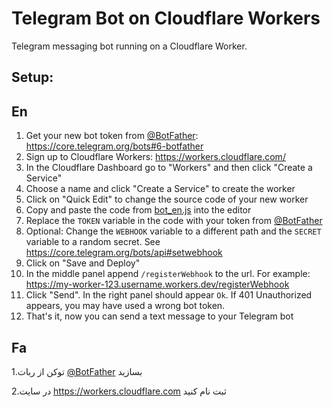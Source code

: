# Telegram Bot on Cloudflare Workers

Telegram messaging bot running on a Cloudflare Worker.

## Setup:
## En
1. Get your new bot token from [@BotFather](https://t.me/botfather): https://core.telegram.org/bots#6-botfather
2. Sign up to Cloudflare Workers: https://workers.cloudflare.com/
3. In the Cloudflare Dashboard go to "Workers" and then click "Create a Service"
4. Choose a name and click "Create a Service" to create the worker
5. Click on "Quick Edit" to change the source code of your new worker
6. Copy and paste the code from [bot_en.js](bot_en.js) into the editor
7. Replace the `TOKEN` variable in the code with your token from [@BotFather](https://t.me/botfather)
8. Optional: Change the `WEBHOOK` variable to a different path and the `SECRET` variable to a random secret. See https://core.telegram.org/bots/api#setwebhook
9. Click on "Save and Deploy"
10. In the middle panel append `/registerWebhook` to the url. For example: https://my-worker-123.username.workers.dev/registerWebhook
11. Click "Send". In the right panel should appear `Ok`. If 401 Unauthorized appears, you may have used a wrong bot token.
12. That's it, now you can send a text message to your Telegram bot
## Fa
1.توکن از ربات [@BotFather](https://t.me/botfather) بسازید

2.در سایت https://workers.cloudflare.com ثبت نام کنید
